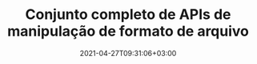 ---
############################# Static ############################
layout: "product"
date: 2021-04-27T09:31:06+03:00
draft: false

############################# Head ############################
head_title: "APIs de manipulação de documentos Java .NET para sistemas de gerenciamento de arquivos"
head_description: "Manipulação de documentos .NET e Java e APIs de visualização para Word Excel PowerPoint Outlook HTML PDF. Adicione recursos de código de barras e OCR para aplicativos .NET ou Java."

############################# Header ############################
title: "Conjunto completo de APIs de manipulação de formato de arquivo"
description: "Execute tarefas de processamento de documentos em Word, Excel, PDF, PowerPoint, Outlook e mais de 100 outros formatos de arquivo, usando nossas APIs nativas para .NET e Java."
button:
  enable: true

############################# APIs ###############################
apis:
  enable: true

  api:
    # api loop
    - title: "Conholdate.Total Família de Produtos Inclui"
      link: "https://products.conholdate.com/total/"
      label: "Ver todas as APIs locais"
      api_product:
        # api_product loop
        - link: "/total/net/"
          img_alt: "Conholdate.Total para .NET"
          image: "/images/conholdate_total-for-net.png"
          product: "Conhold.Total for"
          platform: ".NET"
          content: "Destina-se a Windows Forms, ASP.NET, WPF, WCF ou qualquer tipo de aplicativo baseado em .NET Framework 2.0 ou posterior."

        # api_product loop
        - link: "/total/java/"
          img_alt: "Conholdate.Total para Java"
          image: "/images/conholdate_total-for-java.png"
          product: "Conhold.Total for"
          platform: "Java"
          content: "APIs Java nativas para desktop, web ou qualquer tipo de aplicativo baseado em Java SE ou EE."

############################# Support ############################
support:
    enable: true

############################# Back to top ###############################
back_to_top:
  enable: true
---